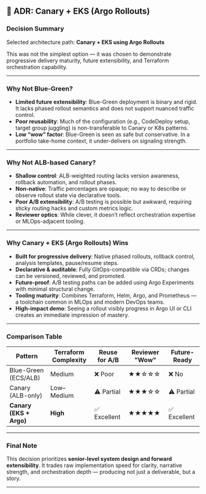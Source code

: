 ## 🧭 ADR: Canary + EKS (Argo Rollouts)

### Decision Summary

Selected architecture path: **Canary + EKS using Argo Rollouts**

This was not the simplest option — it was chosen to demonstrate progressive delivery maturity, future extensibility, and Terraform orchestration capability.

---

### Why Not Blue-Green?

- **Limited future extensibility**: Blue-Green deployment is binary and rigid. It lacks phased rollout semantics and does not support nuanced traffic control.
- **Poor reusability**: Much of the configuration (e.g., CodeDeploy setup, target group juggling) is non-transferable to Canary or K8s patterns.
- **Low “wow” factor**: Blue-Green is seen as safe but conservative. In a portfolio take-home context, it under-delivers on signaling strength.

---

### Why Not ALB-based Canary?

- **Shallow control**: ALB-weighted routing lacks version awareness, rollback automation, and rollout phases.
- **Non-native**: Traffic percentages are opaque; no way to describe or observe rollout state via declarative tools.
- **Poor A/B extensibility**: A/B testing is possible but awkward, requiring sticky routing hacks and custom metrics logic.
- **Reviewer optics**: While clever, it doesn’t reflect orchestration expertise or MLOps-adjacent tooling.

---

### Why Canary + EKS (Argo Rollouts) Wins

- **Built for progressive delivery**: Native phased rollouts, rollback control, analysis templates, pause/resume steps.
- **Declarative & auditable**: Fully GitOps-compatible via CRDs; changes can be versioned, reviewed, and promoted.
- **Future-proof**: A/B testing paths can be added using Argo Experiments with minimal structural change.
- **Tooling maturity**: Combines Terraform, Helm, Argo, and Prometheus — a toolchain common in MLOps and modern DevOps teams.
- **High-impact demo**: Seeing a rollout visibly progress in Argo UI or CLI creates an immediate impression of mastery.

---

### Comparison Table

| Pattern                | Terraform Complexity | Reuse for A/B | Reviewer "Wow" | Future-Ready |
|------------------------|----------------------|---------------|----------------|--------------|
| Blue-Green (ECS/ALB)   | Medium                | ❌ Poor        | ★★☆☆☆           | ❌ No         |
| Canary (ALB-only)      | Low–Medium           | ⚠️ Partial     | ★★★☆☆           | ⚠️ Partial    |
| **Canary (EKS + Argo)** | **High**             | ✅ Excellent   | ★★★★★           | ✅ Excellent  |

---

### Final Note

This decision prioritizes **senior-level system design and forward extensibility**. It trades raw implementation speed for clarity, narrative strength, and orchestration depth — producing not just a deliverable, but a story.

---
